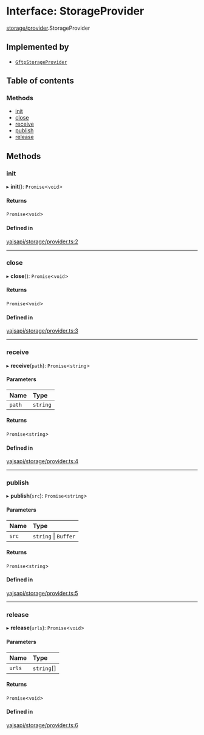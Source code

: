 # Interface: StorageProvider

[storage/provider](../modules/storage_provider.md).StorageProvider

## Implemented by

- [`GftpStorageProvider`](../classes/storage_gftp.GftpStorageProvider.md)

## Table of contents

### Methods

- [init](storage_provider.StorageProvider.md#init)
- [close](storage_provider.StorageProvider.md#close)
- [receive](storage_provider.StorageProvider.md#receive)
- [publish](storage_provider.StorageProvider.md#publish)
- [release](storage_provider.StorageProvider.md#release)

## Methods

### init

▸ **init**(): `Promise`<`void`\>

#### Returns

`Promise`<`void`\>

#### Defined in

[yajsapi/storage/provider.ts:2](https://github.com/golemfactory/yajsapi/blob/d7422f1/yajsapi/storage/provider.ts#L2)

___

### close

▸ **close**(): `Promise`<`void`\>

#### Returns

`Promise`<`void`\>

#### Defined in

[yajsapi/storage/provider.ts:3](https://github.com/golemfactory/yajsapi/blob/d7422f1/yajsapi/storage/provider.ts#L3)

___

### receive

▸ **receive**(`path`): `Promise`<`string`\>

#### Parameters

| Name | Type |
| :------ | :------ |
| `path` | `string` |

#### Returns

`Promise`<`string`\>

#### Defined in

[yajsapi/storage/provider.ts:4](https://github.com/golemfactory/yajsapi/blob/d7422f1/yajsapi/storage/provider.ts#L4)

___

### publish

▸ **publish**(`src`): `Promise`<`string`\>

#### Parameters

| Name | Type |
| :------ | :------ |
| `src` | `string` \| `Buffer` |

#### Returns

`Promise`<`string`\>

#### Defined in

[yajsapi/storage/provider.ts:5](https://github.com/golemfactory/yajsapi/blob/d7422f1/yajsapi/storage/provider.ts#L5)

___

### release

▸ **release**(`urls`): `Promise`<`void`\>

#### Parameters

| Name | Type |
| :------ | :------ |
| `urls` | `string`[] |

#### Returns

`Promise`<`void`\>

#### Defined in

[yajsapi/storage/provider.ts:6](https://github.com/golemfactory/yajsapi/blob/d7422f1/yajsapi/storage/provider.ts#L6)
